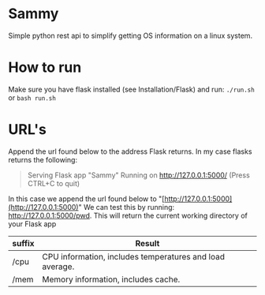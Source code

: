 # Sammy
Simple python rest api to simplify getting OS information on a linux system.

# How to run
Make sure you have flask installed (see Installation/Flask) and run:
`./run.sh`
or
`bash run.sh`

# URL's
Append the url found below to the address Flask returns.
In my case flasks returns the following:

> Serving Flask app "Sammy"
> Running on http://127.0.0.1:5000/ (Press CTRL+C to quit)

In this case we append the url found below to "[http://127.0.0.1:5000](http://127.0.0.1:5000)" 
We can test this by running: http://127.0.0.1:5000/pwd.
This will return the current working directory of your Flask app

| suffix  | Result |
| ------------- | ------------- |
| /cpu    | CPU information, includes temperatures and load average.  |
| /mem    | Memory information, includes cache.  |
